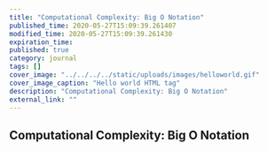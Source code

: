 ```yaml
---
title: "Computational Complexity: Big O Notation"
published_time: 2020-05-27T15:09:39.261407
modified_time: 2020-05-27T15:09:39.261430
expiration_time: 
published: true
category: journal
tags: []
cover_image: "../../../../static/uploads/images/helloworld.gif"
cover_image_caption: "Hello world HTML tag"
description: "Computational Complexity: Big O Notation"
external_link: ""
---
```


## Computational Complexity: Big O Notation

